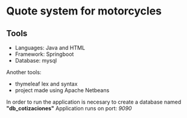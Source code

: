 # Quote system for motorcycles


## Tools

- Languages: Java and HTML
- Framework: Springboot
- Database: mysql

Another tools: 
- thymeleaf lex and syntax
- project made using Apache Netbeans


In order to run the application is necesary to create a database named **"db_cotizaciones"**
Application runs on port: *9090*


